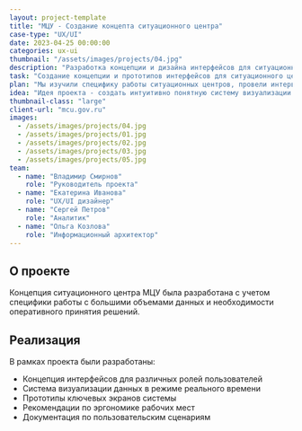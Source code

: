 ```yaml
---
layout: project-template
title: "МЦУ - Создание концепта ситуационного центра"
case-type: "UX/UI"
date: 2023-04-25 00:00:00
categories: ux-ui
thumbnail: "/assets/images/projects/04.jpg"
description: "Разработка концепции и дизайна интерфейсов для ситуационного центра МЦУ с учетом специфики работы с большими объемами данных."
task: "Создание концепции и прототипов интерфейсов для ситуационного центра МЦУ, обеспечивающих эффективный мониторинг и анализ данных в режиме реального времени."
plan: "Мы изучили специфику работы ситуационных центров, провели интервью с экспертами, разработали концепцию интерфейсов и создали интерактивные прототипы."
idea: "Идея проекта - создать интуитивно понятную систему визуализации данных, которая позволит оперативно принимать решения на основе актуальной информации."
thumbnail-class: "large"
client-url: "mcu.gov.ru"
images:
  - /assets/images/projects/04.jpg
  - /assets/images/projects/01.jpg
  - /assets/images/projects/02.jpg
  - /assets/images/projects/03.jpg
  - /assets/images/projects/05.jpg
team:
  - name: "Владимир Смирнов"
    role: "Руководитель проекта"
  - name: "Екатерина Иванова"
    role: "UX/UI дизайнер"
  - name: "Сергей Петров"
    role: "Аналитик"
  - name: "Ольга Козлова"
    role: "Информационный архитектор"
---
```


## О проекте

Концепция ситуационного центра МЦУ была разработана с учетом специфики работы с большими объемами данных и необходимости оперативного принятия решений.

## Реализация

В рамках проекта были разработаны:
- Концепция интерфейсов для различных ролей пользователей
- Система визуализации данных в режиме реального времени
- Прототипы ключевых экранов системы
- Рекомендации по эргономике рабочих мест
- Документация по пользовательским сценариям
